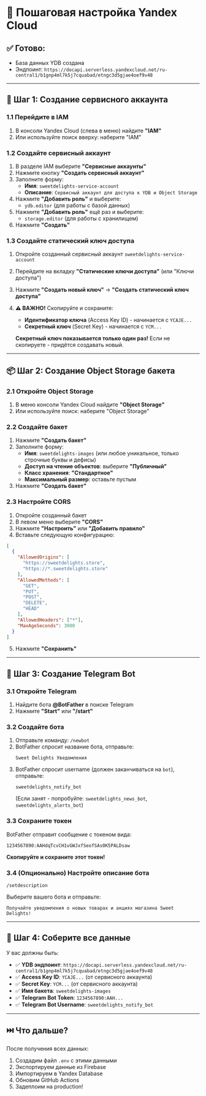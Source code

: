 # 📖 Пошаговая настройка Yandex Cloud

## ✅ Готово:
- База данных YDB создана
- Эндпоинт: `https://docapi.serverless.yandexcloud.net/ru-central1/b1gnp4ml7k5j7cquabad/etngc3d5gjae4oef9v48`

---

## 🔑 Шаг 1: Создание сервисного аккаунта

### 1.1 Перейдите в IAM
1. В консоли Yandex Cloud (слева в меню) найдите **"IAM"**
2. Или используйте поиск вверху: наберите "IAM"

### 1.2 Создайте сервисный аккаунт
1. В разделе IAM выберите **"Сервисные аккаунты"**
2. Нажмите кнопку **"Создать сервисный аккаунт"**
3. Заполните форму:
   - **Имя**: `sweetdelights-service-account`
   - **Описание**: `Сервисный аккаунт для доступа к YDB и Object Storage`
4. Нажмите **"Добавить роль"** и выберите:
   - `ydb.editor` (для работы с базой данных)
5. Нажмите **"Добавить роль"** ещё раз и выберите:
   - `storage.editor` (для работы с хранилищем)
6. Нажмите **"Создать"**

### 1.3 Создайте статический ключ доступа
1. Откройте созданный сервисный аккаунт `sweetdelights-service-account`
2. Перейдите на вкладку **"Статические ключи доступа"** (или "Ключи доступа")
3. Нажмите **"Создать новый ключ"** → **"Создать статический ключ доступа"**
4. **⚠️ ВАЖНО!** Скопируйте и сохраните:
   - **Идентификатор ключа** (Access Key ID) - начинается с `YCAJE...`
   - **Секретный ключ** (Secret Key) - начинается с `YCM...`
   
   **Секретный ключ показывается только один раз!** Если не скопируете - придётся создавать новый.

---

## 📦 Шаг 2: Создание Object Storage бакета

### 2.1 Откройте Object Storage
1. В меню консоли Yandex Cloud найдите **"Object Storage"**
2. Или используйте поиск: наберите "Object Storage"

### 2.2 Создайте бакет
1. Нажмите **"Создать бакет"**
2. Заполните форму:
   - **Имя**: `sweetdelights-images` (или любое уникальное, только строчные буквы и дефисы)
   - **Доступ на чтение объектов**: выберите **"Публичный"**
   - **Класс хранения**: **"Стандартное"**
   - **Максимальный размер**: оставьте пустым
3. Нажмите **"Создать бакет"**

### 2.3 Настройте CORS
1. Откройте созданный бакет
2. В левом меню выберите **"CORS"**
3. Нажмите **"Настроить"** или **"Добавить правило"**
4. Вставьте следующую конфигурацию:

```json
[
  {
    "AllowedOrigins": [
      "https://sweetdelights.store",
      "https://*.sweetdelights.store"
    ],
    "AllowedMethods": [
      "GET",
      "PUT",
      "POST",
      "DELETE",
      "HEAD"
    ],
    "AllowedHeaders": ["*"],
    "MaxAgeSeconds": 3000
  }
]
```

5. Нажмите **"Сохранить"**

---

## 🤖 Шаг 3: Создание Telegram Bot

### 3.1 Откройте Telegram
1. Найдите бота **@BotFather** в поиске Telegram
2. Нажмите **"Start"** или **"/start"**

### 3.2 Создайте бота
1. Отправьте команду: `/newbot`
2. BotFather спросит название бота, отправьте:
   ```
   Sweet Delights Уведомления
   ```
3. BotFather спросит username (должен заканчиваться на `bot`), отправьте:
   ```
   sweetdelights_notify_bot
   ```
   (Если занят - попробуйте: `sweetdelights_news_bot`, `sweetdelights_alerts_bot`)

### 3.3 Сохраните токен
BotFather отправит сообщение с токеном вида:
```
1234567890:AAHdqTcvCH1vGWJxfSeofSAs0K5PALDsaw
```

**Скопируйте и сохраните этот токен!**

### 3.4 (Опционально) Настройте описание бота
```
/setdescription
```
Выберите вашего бота и отправьте:
```
Получайте уведомления о новых товарах и акциях магазина Sweet Delights!
```

---

## 📝 Шаг 4: Соберите все данные

У вас должны быть:
- ✅ **YDB эндпоинт**: `https://docapi.serverless.yandexcloud.net/ru-central1/b1gnp4ml7k5j7cquabad/etngc3d5gjae4oef9v48`
- ✅ **Access Key ID**: `YCAJE...` (от сервисного аккаунта)
- ✅ **Secret Key**: `YCM...` (от сервисного аккаунта)
- ✅ **Имя бакета**: `sweetdelights-images`
- ✅ **Telegram Bot Token**: `1234567890:AAH...`
- ✅ **Telegram Bot Username**: `sweetdelights_notify_bot`

---

## ⏭️ Что дальше?

После получения всех данных:
1. Создадим файл `.env` с этими данными
2. Экспортируем данные из Firebase
3. Импортируем в Yandex Database
4. Обновим GitHub Actions
5. Задеплоим на production!
